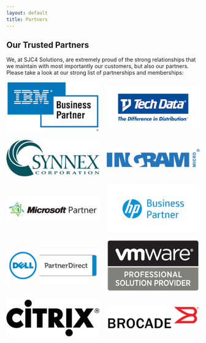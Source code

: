```yaml
---
layout: default
title: Partners
---
```


<h2>Our Trusted Partners</h2>
<p>We, at SJC4 Solutions, are extremely proud of the strong relationships that we maintain with most importantly our customers, but also our partners. Please take a look at our strong list of partnerships and memberships:</p>

<div class="partners-grid">
    <div class="partner">
        <img src="/assets/Partners/IBM_business_partner-300x164.png" alt="Lenovo Business Partner">
    </div>
    <div class="partner">
        <img src="/assets/Partners/techdata-300x132.png" alt="Tech Data">
    </div>
    <div class="partner">
        <img src="/assets/Partners/synnex-logo-300x119.png" alt="Synnex Corporation">
    </div>
    <div class="partner">
        <img src="/assets/Partners/INGRAM-MICRO-NEW-LOGO2-300x58.png" alt="Ingram Micro">
    </div>
    <div class="partner">
        <img src="/assets/Partners/microsoft_partner_logo2-300x75.png" alt="Microsoft Partner">
    </div>
    <div class="partner">
        <img src="/assets/Partners/hp-300x157.png" alt="HP Business Partner">
    </div>
    <div class="partner">
        <img src="/assets/Partners/Dell_PartnerDirect_2013_4c-300x109.png" alt="Dell PartnerDirect">
    </div>
    <div class="partner">
        <img src="/assets/Partners/partners-vmware-clear-300x167.png" alt="VMware Professional Partner">
    </div>
    <div class="partner">
        <img src="/assets/Partners/Citrix-Logo-nopadding-300x120.png" alt="Cisco Select Business Partner">
    </div>
    <div class="partner">
        <img src="/assets/Partners/Brocade_Corporate_Logo-300x76.png" alt="Brocade">
    </div>

</div>

<style>
.partners-grid {
    display: grid;
    grid-template-columns: repeat(2, 1fr);
    gap: 20px;
}
.partner {
    display: flex;
    align-items: center;
    justify-content: center;
}
.partner img {
    max-width: 100%;
    height: auto;
}
</style>
